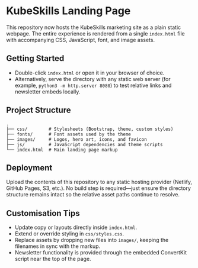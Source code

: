 # KubeSkills Landing Page

This repository now hosts the KubeSkills marketing site as a plain static webpage. The entire experience is rendered from a single `index.html` file with accompanying CSS, JavaScript, font, and image assets.

## Getting Started

- Double-click `index.html` or open it in your browser of choice.
- Alternatively, serve the directory with any static web server (for example, `python3 -m http.server 8080`) to test relative links and newsletter embeds locally.

## Project Structure

```text
.
├── css/        # Stylesheets (Bootstrap, theme, custom styles)
├── fonts/      # Font assets used by the theme
├── images/     # Logos, hero art, icons, and favicon
├── js/         # JavaScript dependencies and theme scripts
└── index.html  # Main landing page markup
```

## Deployment

Upload the contents of this repository to any static hosting provider (Netlify, GitHub Pages, S3, etc.). No build step is required—just ensure the directory structure remains intact so the relative asset paths continue to resolve.

## Customisation Tips

- Update copy or layouts directly inside `index.html`.
- Extend or override styling in `css/styles.css`.
- Replace assets by dropping new files into `images/`, keeping the filenames in sync with the markup.
- Newsletter functionality is provided through the embedded ConvertKit script near the top of the page.
